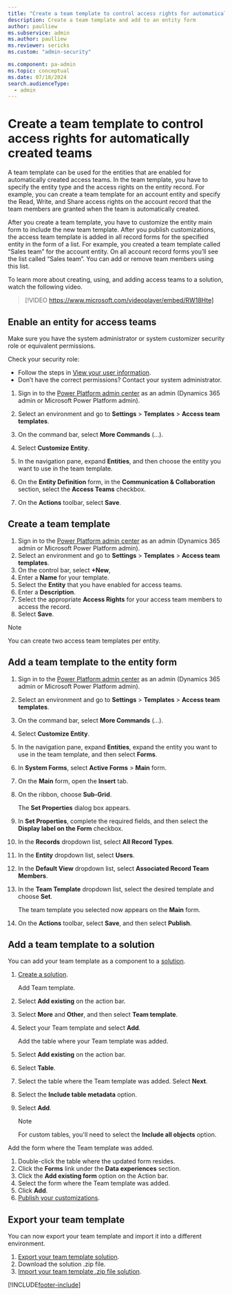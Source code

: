 ```yaml
---
title: "Create a team template to control access rights for automatically created teams | MicrosoftDocs"
description: Create a team template and add to an entity form
author: paulliew
ms.subservice: admin
ms.author: paulliew
ms.reviewer: sericks
ms.custom: "admin-security"

ms.component: pa-admin
ms.topic: conceptual
ms.date: 07/18/2024
search.audienceType: 
  - admin
---
```





# Create a team template to control access rights for automatically created teams

<!-- legacy procedure -->

A team template can be used for the entities that are enabled for automatically created access teams. In the team template, you have to specify the entity type and the access rights on the entity record. For example, you can create a team template for an account entity and specify the Read, Write, and Share access rights on the account record that the team members are granted when the team is automatically created. 

After you create a team template, you have to customize the entity main form to include the new team template. After you publish customizations, the access team template is added in all record forms for the specified entity in the form of a list. For example, you created a team template called “Sales team” for the account entity. On all account record forms you’ll see the list called “Sales team”. You can add or remove team members using this list.  

To learn more about creating, using, and adding access teams to a solution, watch the following video.

> [!VIDEO https://www.microsoft.com/videoplayer/embed/RW18Hte] 

    
## Enable an entity for access teams  

Make sure you have the system administrator or system customizer security role or equivalent permissions.

Check your security role:
- Follow the steps in [View your user information](/powerapps/user/view-your-user-profile).
- Don’t have the correct permissions? Contact your system administrator.

1. Sign in to the [Power Platform admin center](https://admin.powerplatform.microsoft.com) as an admin (Dynamics 365 admin or Microsoft Power Platform admin).

2. Select an environment and go to **Settings** > **Templates** > **Access team templates**.

3. On the command bar, select **More Commands** (...).

4. Select **Customize Entity**. 

5. In the navigation pane, expand **Entities**, and then choose the entity you want to use in the team template.  

6. On the **Entity Definition** form, in the **Communication & Collaboration** section, select the **Access Teams** checkbox.  

7. On the **Actions** toolbar, select **Save**.  
  

## Create a team template  
  
1. Sign in to the [Power Platform admin center](https://admin.powerplatform.microsoft.com) as an admin (Dynamics 365 admin or Microsoft Power Platform admin).
1. Select an environment and go to **Settings** > **Templates** > **Access team templates**.
1. On the control bar, select **+New**,
1. Enter a **Name** for your template.
1. Select the **Entity** that you have enabled for access teams.
1. Enter a **Description**.
1. Select the appropriate **Access Rights** for your access team members to access the record.
1. Select **Save**.  

> [!NOTE]
> You can create two access team templates per entity.

## Add a team template to the entity form   
  
1. Sign in to the [Power Platform admin center](https://admin.powerplatform.microsoft.com) as an admin (Dynamics 365 admin or Microsoft Power Platform admin).

2. Select an environment and go to **Settings** > **Templates** > **Access team templates**.

3. On the command bar, select **More Commands** (...).

4. Select **Customize Entity**.  

5. In the navigation pane, expand **Entities**, expand the entity you want to use in the team template, and then select **Forms**.  

6. In **System Forms**, select **Active Forms** > **Main** form. 

7. On the **Main** form, open the **Insert** tab.  

8. On the ribbon, choose **Sub-Grid**.  
  
    The **Set Properties** dialog box appears.  
  
9. In **Set Properties**, complete the required fields, and then select the **Display label on the Form** checkbox. 

10. In the **Records** dropdown list, select **All Record Types**.  

11. In the **Entity** dropdown list, select **Users**.  

12. In the **Default View** dropdown list, select **Associated Record Team Members**.  

13. In the **Team Template** dropdown list, select the desired template and choose **Set**.  
  
     The team template you selected now appears on the **Main** form.  
  
14. On the **Actions** toolbar, select **Save**, and then select **Publish**.  

## Add a team template to a solution   

You can add your team template as a component to a [solution](/power-apps/maker/data-platform/solutions-overview).

1. [Create a solution](/power-apps/maker/data-platform/create-solution).

   Add Team template.
   
1. Select **Add existing** on the action bar.
1. Select **More** and **Other**, and then select **Team template**.
1. Select your Team template and select **Add**.

   Add the table where your Team template was added.

1. Select **Add existing** on the action bar.
1. Select **Table**.
1. Select the table where the Team template was added. Select **Next**.
1. Select the **Include table metadata** option.
1. Select **Add**.

    > [!NOTE]
    > For custom tables, you'll need to select the **Include all objects** option.

Add the form where the Team template was added.

1. Double-click the table where the updated form resides.
1. Click the **Forms** link under the **Data experiences** section.
1. Click the **Add existing form** option on the Action bar.
1. Select the form where the Team template was added.
1. Click **Add**.
1. [Publish your customizations](/power-apps/maker/data-platform/create-solution#publish-changes).

## Export your team template
You can now export your team template and import it into a different environment.

1. [Export your team template solution](/power-apps/maker/data-platform/export-solutions).
1. Download the solution .zip file.
1. [Import your team template .zip file solution](/power-apps/maker/data-platform/import-update-export-solutions).

[!INCLUDE[footer-include](../includes/footer-banner.md)]
